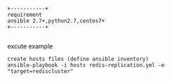 ```
+-----------+
requirement
ansible 2.7+,python2.7,centos7+
+-----------+

```

```
```
excute example
```
create hosts files (define ansible inventory)
ansible-playbook -i hosts redis-replication.yml -e "target=rediscluster"
```
